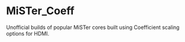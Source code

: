 # MiSTer_Coeff
Unofficial builds of popular MiSTer cores built using Coefficient scaling options for HDMI.
